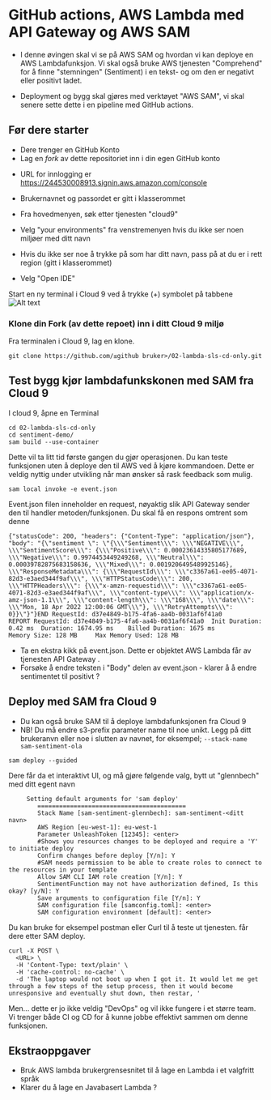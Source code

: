 # GitHub actions, AWS Lambda med API Gateway og AWS SAM

* I denne øvingen skal vi se på AWS SAM og hvordan vi kan deploye en AWS Lambdafunksjon.
  Vi skal også bruke AWS tjenesten "Comprehend" for å finne "stemningen" (Sentiment) i en tekst- og om den er negativt eller positivt
  ladet.

* Deployment og bygg skal gjøres med verktøyet "AWS SAM", vi skal senere sette dette i en pipeline med GitHub actions.

## Før dere starter

- Dere trenger en GitHub Konto
- Lag en _fork_ av dette repositoriet inn i din egen GitHub konto
* URL for innlogging er https://244530008913.signin.aws.amazon.com/console
* Brukernavnet og passordet er gitt i klasserommet
* Fra hovedmenyen, søk etter tjenesten "cloud9"

* Velg "your environments" fra venstremenyen hvis du ikke ser noen miljøer med ditt navn
* Hvis du ikke ser noe å trykke på som har ditt navn, pass på at du er i rett region (gitt i klasserommet)
* Velg "Open IDE"


Start en ny terminal i Cloud 9 ved å trykke (+) symbolet på tabbene
![Alt text](img/newtab.png  "a title")

### Klone din Fork (av dette repoet) inn i ditt Cloud 9 miljø

Fra terminalen i Cloud 9, lag en klone.

```shell
git clone https://github.com/≤github bruker>/02-lambda-sls-cd-only.git
```

## Test bygg kjør lambdafunkskonen med SAM fra Cloud 9

I cloud 9, åpne en Terminal

```shell
cd 02-lambda-sls-cd-only
cd sentiment-demo/
sam build --use-container
```

Dette vil ta litt tid første gangen du gjør operasjonen. Du kan teste funksjonen uten å deploye den til AWS
ved å kjøre kommandoen. Dette er veldig nyttig under utvikling når man ønsker så rask feedback som mulig.

```shell
sam local invoke -e event.json 
```

Event.json filen inneholder en request, nøyaktig slik API Gateway sender den til handler metoden/funksjonen.
Du skal få en respons omtrent som denne

```
{"statusCode": 200, "headers": {"Content-Type": "application/json"}, "body": "{\"sentiment \": \"{\\\"Sentiment\\\": \\\"NEGATIVE\\\", \\\"SentimentScore\\\": {\\\"Positive\\\": 0.00023614335805177689, \\\"Negative\\\": 0.9974453449249268, \\\"Neutral\\\": 0.00039782875683158636, \\\"Mixed\\\": 0.0019206495489925146}, \\\"ResponseMetadata\\\": {\\\"RequestId\\\": \\\"c3367a61-ee05-4071-82d3-e3aed344f9af\\\", \\\"HTTPStatusCode\\\": 200, \\\"HTTPHeaders\\\": {\\\"x-amzn-requestid\\\": \\\"c3367a61-ee05-4071-82d3-e3aed344f9af\\\", \\\"content-type\\\": \\\"application/x-amz-json-1.1\\\", \\\"content-length\\\": \\\"168\\\", \\\"date\\\": \\\"Mon, 18 Apr 2022 12:00:06 GMT\\\"}, \\\"RetryAttempts\\\": 0}}\"}"}END RequestId: d37e4849-b175-4fa6-aa4b-0031af6f41a0
REPORT RequestId: d37e4849-b175-4fa6-aa4b-0031af6f41a0  Init Duration: 0.42 ms  Duration: 1674.95 ms    Billed Duration: 1675 ms        Memory Size: 128 MB     Max Memory Used: 128 MB
```

* Ta en ekstra kikk på event.json. Dette er objektet AWS Lambda får av tjenesten API Gateway .
* Forsøke å endre teksten i "Body" delen av event.json - klarer å å endre sentimentet til positivt ?

## Deploy med SAM fra Cloud 9

* Du kan også bruke SAM til å deploye lambdafunksjonen fra Cloud 9
* NB! Du må endre s3-prefix parameter name til noe unikt. Legg på ditt brukeranvn eller noe i slutten av navnet, for eksempel; ```--stack-name sam-sentiment-ola```

```shell
sam deploy --guided 
```

Dere får da et interaktivt UI, og må gjøre følgende valg, bytt ut "glennbech" med ditt egent navn

```text
     Setting default arguments for 'sam deploy'
        =========================================
        Stack Name [sam-sentiment-glennbech]: sam-sentiment-<ditt navn> 
        AWS Region [eu-west-1]: eu-west-1
        Parameter UnleashToken [12345]: <enter>
        #Shows you resources changes to be deployed and require a 'Y' to initiate deploy
        Confirm changes before deploy [Y/n]: Y
        #SAM needs permission to be able to create roles to connect to the resources in your template
        Allow SAM CLI IAM role creation [Y/n]: Y
        SentimentFunction may not have authorization defined, Is this okay? [y/N]: Y
        Save arguments to configuration file [Y/n]: Y
        SAM configuration file [samconfig.toml]: <enter>
        SAM configuration environment [default]: <enter> 
```

Du kan bruke for eksempel postman eller Curl til å teste ut tjenesten. <URL> får dere etter SAM deploy.

```shell
curl -X POST \
  <URL> \
  -H 'Content-Type: text/plain' \
  -H 'cache-control: no-cache' \
  -d 'The laptop would not boot up when I got it. It would let me get through a few steps of the setup process, then it would become unresponsive and eventually shut down, then restar, '
```

Men... dette er jo ikke veldig "DevOps" og vil ikke fungere i et større team. Vi trenger både CI og CD for å kunne jobbe
effektivt sammen om denne funksjonen.

## Ekstraoppgaver

* Bruk AWS lambda brukergrensesnitet til å lage en Lambda i et valgfritt språk
* Klarer du å lage en Javabasert Lambda ? 


